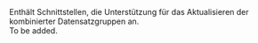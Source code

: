 <Namespace Name="Microsoft.Azure.Management.Dns.Fluent.DnsRecordSet.UpdateCombined">
  <Docs>
    <summary>Enthält Schnittstellen, die Unterstützung für das Aktualisieren der kombinierter Datensatzgruppen an.</summary> 
    <remarks>To be added.</remarks>
  </Docs>
</Namespace>
